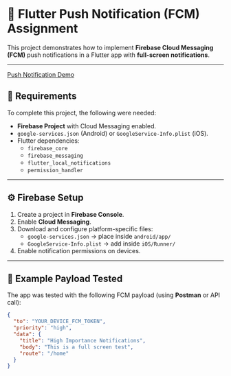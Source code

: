 # 📲 Flutter Push Notification (FCM) Assignment

This project demonstrates how to implement **Firebase Cloud Messaging (FCM)** push notifications in a Flutter app with **full-screen notifications**.

---

[Push Notification Demo](https://github.com/user-attachments/assets/96bfaf6d-62d8-4d05-a464-d0e20d54b714)

## 🔧 Requirements

To complete this project, the following were needed:

- **Firebase Project** with Cloud Messaging enabled.
- `google-services.json` (Android) or `GoogleService-Info.plist` (iOS).
- Flutter dependencies:
  - `firebase_core`
  - `firebase_messaging`
  - `flutter_local_notifications`
  - `permission_handler`

---

## ⚙️ Firebase Setup

1. Create a project in **Firebase Console**.
2. Enable **Cloud Messaging**.
3. Download and configure platform-specific files:
   - `google-services.json` → place inside `android/app/`
   - `GoogleService-Info.plist` → add inside `iOS/Runner/`
4. Enable notification permissions on devices.

---

## 🔔 Example Payload Tested

The app was tested with the following FCM payload (using **Postman** or API call):

```json
{
  "to": "YOUR_DEVICE_FCM_TOKEN",
  "priority": "high",
  "data": {
    "title": "High Importance Notifications",
    "body": "This is a full screen test",
    "route": "/home"
  }
}


